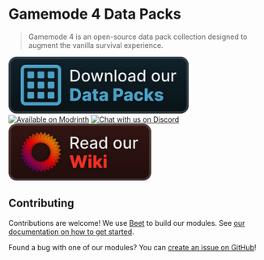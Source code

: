 # Gamemode 4 Data Packs
> Gamemode 4 is an open-source data pack collection designed to augment the vanilla survival experience.

[![Download our Data Packs](./docs/images/badges/gm4-website.svg)](https://gm4.co/modules)
[![Available on Modrinth](https://cdn.jsdelivr.net/npm/@intergrav/devins-badges@3/assets/cozy/available/modrinth_vector.svg)](https://modrinth.com/organization/gamemode4/)
[![Chat with us on Discord](https://cdn.jsdelivr.net/npm/@intergrav/devins-badges@3/assets/cozy/social/discord-plural_vector.svg)](https://gm4.co/discord)
[![Read our Wiki](./docs/images/badges/gm4-wiki.svg)](https://wiki.gm4.co/Main_Page)

## Contributing
Contributions are welcome! We use [Beet](https://mcbeet.dev) to build our modules. See [our documentation on how to get started](./docs/getting-started.md).

Found a bug with one of our modules? You can [create an issue on GitHub](https://github.com/Gamemode4Dev/GM4_Datapacks/issues)!
